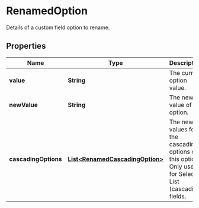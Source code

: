 

# RenamedOption

Details of a custom field option to rename.
## Properties

Name | Type | Description | Notes
------------ | ------------- | ------------- | -------------
**value** | **String** | The current option value. | 
**newValue** | **String** | The new value of the option. | 
**cascadingOptions** | [**List&lt;RenamedCascadingOption&gt;**](RenamedCascadingOption.md) | The new values for the cascading options of this option. Only used for Select List (cascading) fields. |  [optional]



